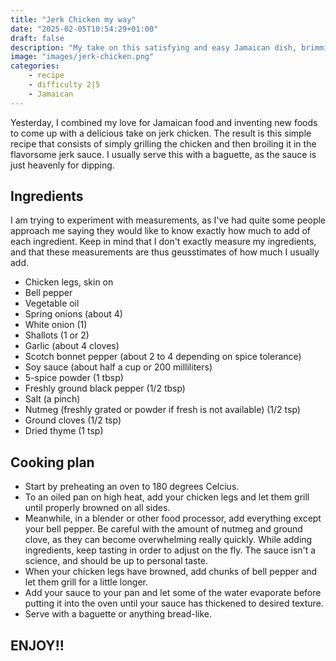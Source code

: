 ```yaml
---
title: "Jerk Chicken my way"
date: "2025-02-05T10:54:29+01:00"
draft: false
description: "My take on this satisfying and easy Jamaican dish, brimming with powerful flavors"
image: "images/jerk-chicken.png"
categories: 
    - recipe
    - difficulty 2|5
    - Jamaican
---
```


Yesterday, I combined my love for Jamaican food and inventing new foods to come up with a delicious take on jerk chicken. The result is this simple recipe that consists of simply grilling the chicken and then broiling it in the flavorsome jerk sauce. I usually serve this with a baguette, as the sauce is just heavenly for dipping. 

## Ingredients
I am trying to experiment with measurements, as I've had quite some people approach me saying they would like to know exactly how much to add of each ingredient. Keep in mind that I don't exactly measure my ingredients, and that these measurements are thus geusstimates of how much I usually add. 
- Chicken legs, skin on
- Bell pepper
- Vegetable oil
- Spring onions (about 4)
- White onion (1)
- Shallots (1 or 2)
- Garlic (about 4 cloves)
- Scotch bonnet pepper (about 2 to 4 depending on spice tolerance)
- Soy sauce (about half a cup or 200 milliliters)
- 5-spice powder (1 tbsp)
- Freshly ground black pepper (1/2 tbsp)
- Salt (a pinch)
- Nutmeg (freshly grated or powder if fresh is not available) (1/2 tsp)
- Ground cloves (1/2 tsp)
- Dried thyme (1 tsp)

## Cooking plan
- Start by preheating an oven to 180 degrees Celcius. 
- To an oiled pan on high heat, add your chicken legs and let them grill until properly browned on all sides. 
- Meanwhile, in a blender or other food processor, add everything except your bell pepper. Be careful with the amount of nutmeg and ground clove, as they can become overwhelming really quickly. While adding ingredients, keep tasting in order to adjust on the fly. The sauce isn't a science, and should be up to personal taste. 
- When your chicken legs have browned, add chunks of bell pepper and let them grill for a little longer. 
- Add your sauce to your pan and let some of the water evaporate before putting it into the oven until your sauce has thickened to desired texture.
- Serve with a baguette or anything bread-like. 

## ENJOY!!
